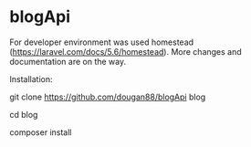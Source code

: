# blogApi

For developer environment was used homestead (https://laravel.com/docs/5.6/homestead).
More changes and documentation are on the way.

Installation:


git clone https://github.com/dougan88/blogApi blog

cd blog

composer install
